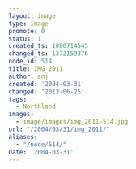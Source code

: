 ```yaml
---
layout: image
type: image
promote: 0
status: 1
created_ts: 1080714545
changed_ts: 1372159376
node_id: 514
title: IMG_2011
author: anj
created: '2004-03-31'
changed: '2013-06-25'
tags:
  - Northland
images:
  - image/images/img_2011-514.jpg
url: "/2004/03/31/img_2011/"
aliases:
  - "/node/514/"
date: '2004-03-31'
---
```


